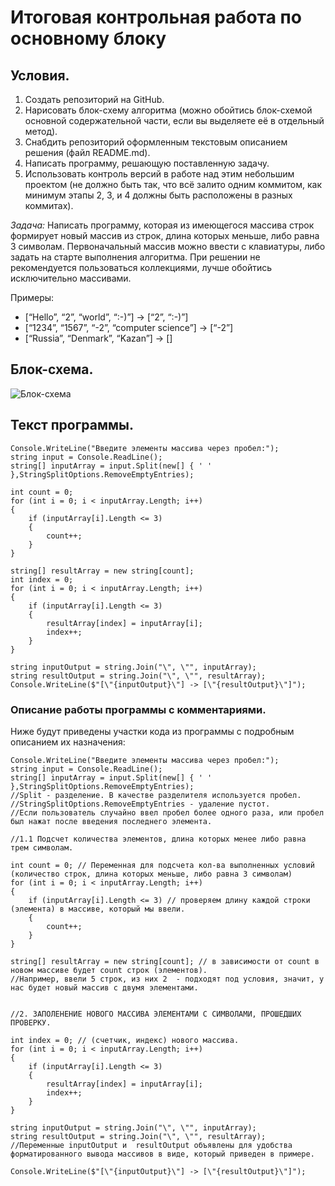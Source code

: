 # Итоговая контрольная работа по основному блоку

## Условия.

1. Создать репозиторий на GitHub.
2. Нарисовать блок-схему алгоритма (можно обойтись блок-схемой основной содержательной части, если вы выделяете её в отдельный метод).
3. Снабдить репозиторий оформленным текстовым описанием решения (файл README.md).
4. Написать программу, решающую поставленную задачу.
5. Использовать контроль версий в работе над этим небольшим проектом (не должно быть так, что всё залито одним коммитом, как минимум этапы 2, 3, и 4 должны быть расположены в разных коммитах).

*Задача:* Написать программу, которая из имеющегося массива строк формирует новый массив из строк, длина которых меньше, либо равна 3 символам. 
Первоначальный массив можно ввести с клавиатуры, либо задать на старте выполнения алгоритма. При решении не рекомендуется пользоваться коллекциями, лучше обойтись исключительно массивами.

Примеры:
* [“Hello”, “2”, “world”, “:-)”] → [“2”, “:-)”]
* [“1234”, “1567”, “-2”, “computer science”] → [“-2”]
* [“Russia”, “Denmark”, “Kazan”] → []

## Блок-схема.

![Блок-схема](FinalTestBlocks.jpg)


## Текст программы.

    ﻿Console.WriteLine("Введите элементы массива через пробел:");
    string input = Console.ReadLine();
    string[] inputArray = input.Split(new[] { ' ' },StringSplitOptions.RemoveEmptyEntries);

    int count = 0; 
    for (int i = 0; i < inputArray.Length; i++)
    {
        if (inputArray[i].Length <= 3)
        {
            count++;
        }
    }

    string[] resultArray = new string[count];
    int index = 0; 
    for (int i = 0; i < inputArray.Length; i++)
    {
        if (inputArray[i].Length <= 3)
        {
            resultArray[index] = inputArray[i];
            index++;
        }
    }

    string inputOutput = string.Join("\", \"", inputArray);
    string resultOutput = string.Join("\", \"", resultArray);
    Console.WriteLine($"[\"{inputOutput}\"] -> [\"{resultOutput}\"]");

### Описание работы программы с комментариями.
Ниже будут приведены участки кода из программы с подробным описанием их назначения:

    ﻿Console.WriteLine("Введите элементы массива через пробел:");
    string input = Console.ReadLine();
    string[] inputArray = input.Split(new[] { ' ' },StringSplitOptions.RemoveEmptyEntries);
    //Split - разделение. В качестве разделителя используется пробел.
    //StringSplitOptions.RemoveEmptyEntries - удаление пустот.
    //Если пользователь случайно ввел пробел более одного раза, или пробел был нажат после введения последнего элемента.

    //1.1 Подсчет количества элементов, длина которых менее либо равна трем символам.

    int count = 0; // Переменная для подсчета кол-ва выполненных условий (количество строк, длина которых меньше, либо равна 3 символам)
    for (int i = 0; i < inputArray.Length; i++)
    {
        if (inputArray[i].Length <= 3) // проверяем длину каждой строки (элемента) в массиве, который мы ввели.
        {
            count++; 
        }
    }

    string[] resultArray = new string[count]; // в зависимости от count в новом массиве будет count строк (элементов).
    //Например, ввели 5 строк, из них 2  - подходят под условия, значит, у нас будет новый массив с двумя элементами.


    //2. ЗАПОЛЕНЕНИЕ НОВОГО МАССИВА ЭЛЕМЕНТАМИ С СИМВОЛАМИ, ПРОШЕДШИХ ПРОВЕРКУ.

    int index = 0; // (счетчик, индекс) нового массива. 
    for (int i = 0; i < inputArray.Length; i++)
    {
        if (inputArray[i].Length <= 3)
        {
            resultArray[index] = inputArray[i];
            index++;
        }
    }
    
    string inputOutput = string.Join("\", \"", inputArray);
    string resultOutput = string.Join("\", \"", resultArray); 
    //Переменные inputOutput и  resultOutput объявлены для удобства форматированного вывода массивов в виде, который приведен в примере.

    Console.WriteLine($"[\"{inputOutput}\"] -> [\"{resultOutput}\"]");
